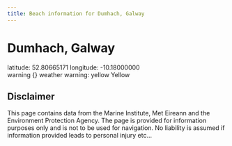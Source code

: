 ```yaml
---
title: Beach information for Dumhach, Galway
---
```

# Dumhach, Galway 

<div class="location-info">latitude: 52.80665171 longitude: -10.18000000</div>
<div class="met-eireann-warnings"><span class="material-icons {}-warning">warning</span>&nbsp;{} weather warning: yellow Yellow&nbsp;</div>
<div></div>

## Disclaimer

This page contains data from the Marine Institute, 
Met Eireann and the Environment Protection Agency. The page is provided for
information purposes only and is not to be used for navigation. No liability 
is assumed if information provided leads to personal injury etc...